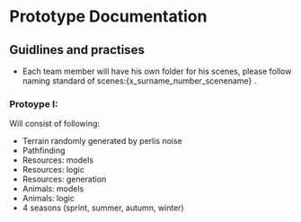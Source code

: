 # Prototype Documentation

## Guidlines and practises
- Each team member will have his own folder for his scenes, please follow naming standard of scenes:{x_surname_number_scenename} .

### Protoype I:
Will consist of following:
-  Terrain randomly generated by perlis noise 
-  Pathfinding
-  Resources: models
-  Resources: logic
-  Resources: generation
-  Animals: models
-  Animals: logic
-  4 seasons (sprint, summer, autumn, winter)

#### 

